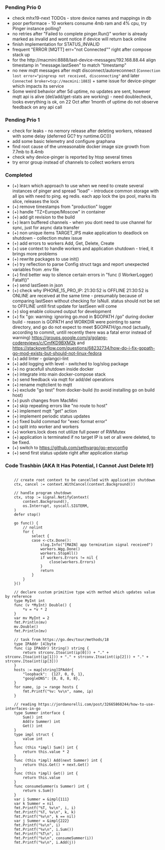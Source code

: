 ### Pending Prio 0

- check mhx19-next TODOs - store device names and mappings in db
- poor performace - 10 workers consume 4mb ram and 4% cpu, try Pinger instance polling?
- no retries after "Failed to complete pinger.Run()" worker is already marked as invalid and wont notice if device will return back online
- finish implementation for STATUS_INVALID
- frequent "ERROR [MQTT] err="not Connected"" right after compose stack up
- for the http://macmini:8888/last-device-messages/192.168.88.44 align timestamp in "message.lastSeen" to match "timestamp"
- no new mqtt messages after mqtt disconnect/autoreconnect (`Connection lost error="pingresp not received, disconnecting"` and later `Connected broker=tcp://macmini:1883`) + same issue for device-pinger which impacts its service
- Some weird behavior after 5d uptime, no updates are sent, however mqtt api is alive (del/add/get-stats are working) - need doublecheck, looks everything is ok, on 22 Oct after 1month of uptime do not observe feedback on any api call
  
### Pending Prio 1

- check for leaks - no nemory release after deleting workers, released with some delay (deferred GC? try runtime.GC())
- add some basic telemetry and configure graphana
- find root cause of the unreasonable docker image size growth from 7.7mb to 8.4mb
- check why device-pinger is reported by htop several times
- try error group instead of channels to collect workers errors

### Completed

- (+) learn which approach to use when we need to create several instances of pinger and spread "load" - introduce common storage with all ips with need to ping. eg redis. each app lock the ips pool, marks its slice, releases the lock
- (+) remove timestamps from "production" logger
- (+) handle "TZ=Europe/Moscow" in container
- (+) add git revision to the build
- (+) learn buffered channels - when you dont need to use channel for sync, just for async data transfer
- (+) non unique items TARGET_IPS make application to deadlock on shutdown - collection mutex issue
- (+) add errors to workers Add, Get, Delete, Create
- (+) use context to handle workers and application shutdown - tried, it brings more problems
- (+) rewrite packages to use init()
- (+) try reflection to parse Config struct tags and report unexpected variables from .env file
- (+) find better way to silence certain errors in "func (l WorkerLogger) Fatalf()"
- (+) send lastSeen in json
- (+) check why IPHONE_15_PRO_IP: 21:30:52 is OFFLINE 21:30:52 is ONLINE are received at the same time - presumably because of comparing lastSeen without checking for IsNull. status should not be set to OFFLINE untill first update for lastSeen will come
- (+) slog enable coloured output for development
- (+) fix "go: warning: ignoring go.mod in $GOPATH /go" during docker build - reason is GOPATH and WORKDIR were pointing to same directory, and go do not expect to meet $GOPATH/go.mod (actually, according to commit, untill recently there was a fatal error instead of warning) https://groups.google.com/g/golang-codereviews/c/CmfKD9BXM2k and https://stackoverflow.com/questions/68232734/how-do-i-fix-gopath-go-mod-exists-but-should-not-linux-fedora
- (+) add linter - golangci-lint
- (+) add logging with level - switched to log/slog package
- (+) no gracefull shutdown inside docker
- (+) integrate into main docker-compose stack
- (+) send feedback via mqtt for add/del operations
- (+) rename mqttclient to mqtt
- (+) exclude "go test" from docker-build (to avoid installing go on build host)
- (+) push changes from MacMini
- (+) skip repeating errors like "no route to host"
- (+) implement mqtt "get" action
- (+) implement periodic status updates
- (+) fixed build commad for "exec format error"
- (+) split into worker and workers
- (+) workers.lock does not utilize full power of RWMutex
- (+) application is terminated if no target IP is set or all were deleted, to be fixed.
- (+) switch to https://github.com/sethvargo/go-envconfig
- (+) send first status update right after application startup


### Code Trashbin (AKA It Has Potential, I Cannot Just Delete It!)

```golang

    // create root context to be cancelled with application shutdown
	ctx, cancel := context.WithCancel(context.Background())

	// handle program shutdown
	ctx, stop := signal.NotifyContext(
		context.Background(),
		os.Interrupt, syscall.SIGTERM,
	)
	defer stop()

	go func() {
		// nolint
		for {
			select {
			case <-ctx.Done():
				slog.Info("[MAIN] app termination signal received")
				workers.Wgg.Done()
				workers.StopAll()
				if workers.Errors != nil {
					close(workers.Errors)
				}
				return
			}
		}
	}()

    // declare custom primitive type with method which updates value by reference
    type MyInt int
    func (v *MyInt) Double() {
        *v = *v * 2
    }
	var mv MyInt = 2
	fmt.Println(mv)
	mv.Double()
	fmt.Println(mv)

    // task from https://go.dev/tour/methods/18
	type IPAddr [4]byte
	func (ip IPAddr) String() string {
		return strconv.Itoa(int(ip[0])) + "." + strconv.Itoa(int(ip[1])) + "." + strconv.Itoa(int(ip[2])) + "." + strconv.Itoa(int(ip[3]))
	}
    hosts := map[string]IPAddr{
        "loopback":  {127, 0, 0, 1},
        "googleDNS": {8, 8, 8, 8},
    }
    for name, ip := range hosts {
        fmt.Printf("%v: %v\n", name, ip)
    }

    // reading https://jordanorelli.com/post/32665860244/how-to-use-interfaces-in-go
    type Summer interface {
        Sum() int
        Add(v Summer) int
        Get() int
    }
    type impl struct {
        value int
    }
    func (this *impl) Sum() int {
        return this.value * 2
    }
    func (this *impl) Add(next Summer) int {
        return this.Get() + next.Get()
    }
    func (this *impl) Get() int {
        return this.value
    }
    func consumeSummer(s Summer) int {
        return s.Sum()
    }
    var i Summer = &impl{111}
    var k Summer = nil
    fmt.Printf("%T, %v\n", i, i)
    fmt.Printf("%T, %v\n", k, k)
    fmt.Printf("%v\n", k == nil)
    var j Summer = &impl{222}
    fmt.Printf("%v\n", i)
    fmt.Printf("%v\n", i.Sum())
    fmt.Printf("%T\n", i)
    fmt.Printf("%v\n", consumeSummer(i))
    fmt.Printf("%v\n", i.Add(j))


```